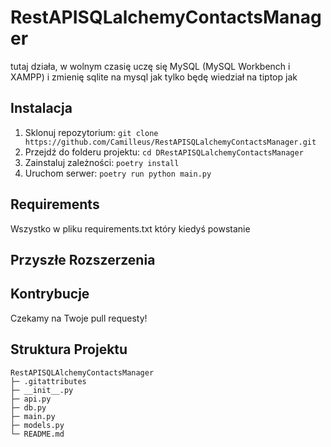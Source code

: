 # RestAPISQLalchemyContactsManager

tutaj działa, w wolnym czasię uczę się MySQL (MySQL Workbench i XAMPP) i zmienię sqlite na mysql jak tylko będę wiedział na tiptop jak

## Instalacja

1. Sklonuj repozytorium: `git clone https://github.com/Camilleus/RestAPISQLalchemyContactsManager.git`
2. Przejdź do folderu projektu: `cd DRestAPISQLalchemyContactsManager`
3. Zainstaluj zależności: `poetry install`
4. Uruchom serwer: `poetry run python main.py`

## Requirements

Wszystko w pliku requirements.txt który kiedyś powstanie

## Przyszłe Rozszerzenia

## Kontrybucje

Czekamy na Twoje pull requesty!

## Struktura Projektu

```
RestAPISQLAlchemyContactsManager
├─ .gitattributes
├─ __init__.py
├─ api.py
├─ db.py
├─ main.py
├─ models.py
└─ README.md
```
